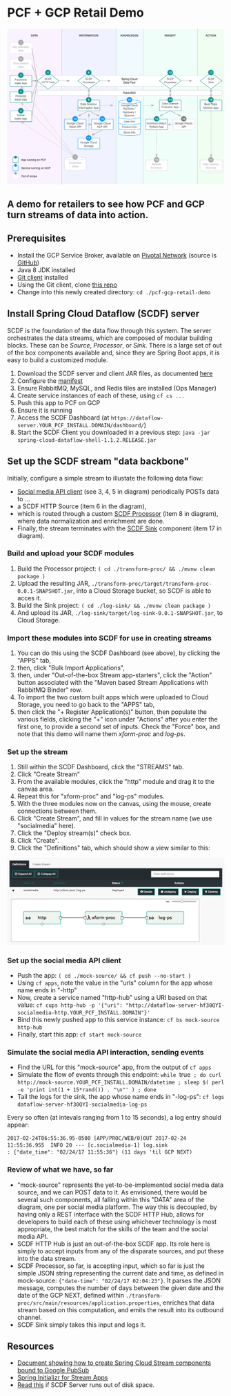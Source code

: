 # PCF + GCP Retail Demo

![Diagram showing major components and how data flows](./images/data_flow_diagram.png)

## A demo for retailers to see how PCF and GCP turn streams of data into action. 

## Prerequisites

* Install the GCP Service Broker, available on [Pivotal Network](https://network.pivotal.io/products/gcp-service-broker/)
  (source is [GitHub](https://github.com/GoogleCloudPlatform/gcp-service-broker))
* Java 8 JDK installed
* [Git client](https://git-scm.com/downloads) installed
* Using the Git client, clone [this repo](https://github.com/mgoddard-pivotal/pcf-gcp-retail-demo)
* Change into this newly created directory: `cd ./pcf-gcp-retail-demo`

## Install Spring Cloud Dataflow (SCDF) server

SCDF is the foundation of the data flow through this system.  The server orchestrates the data streams,
which are composed of modular building blocks.  These can be _Source_, _Processor_, or _Sink_.  There
is a large set of out of the box components available and, since they are Spring Boot apps, it is easy
to build a customized module.

1. Download the SCDF server and client JAR files, as documented [here](http://docs.spring.io/spring-cloud-dataflow-server-cloudfoundry/docs/current-SNAPSHOT/reference/html/_deploying_on_cloud_foundry.html#_download_the_spring_cloud_data_flow_server_and_shell_apps)
1. Configure the [manifest](./scdf/scdf_server_manifest.yml)
1. Ensure RabbitMQ, MySQL, and Redis tiles are installed (Ops Manager)
1. Create service instances of each of these, using `cf cs ...`
1. Push this app to PCF on GCP
1. Ensure it is running
1. Access the SCDF Dashboard (at `https://dataflow-server.YOUR_PCF_INSTALL.DOMAIN/dashboard/`)
1. Start the SCDF Client you downloaded in a previous step: `java -jar spring-cloud-dataflow-shell-1.1.2.RELEASE.jar`

## Set up the SCDF stream "data backbone"
Initially, configure a simple stream to illustate the following data flow:
* [Social media API client](./mock-source) (see 3, 4, 5 in diagram) periodically POSTs data to ...
* a SCDF HTTP Source (item 6 in the diagram),
* which is routed through a custom [SCDF Processor](./transform-proc) (item 8 in diagram),
  where data normalization and enrichment are done.
* Finally, the stream terminates with the [SCDF Sink](./log-sink) component (item 17 in diagram).

### Build and upload your SCDF modules
1. Build the Processor project: `( cd ./transform-proc/ && ./mvnw clean package )`
1. Upload the resulting JAR, `./transform-proc/target/transform-proc-0.0.1-SNAPSHOT.jar`, into a Cloud Storage bucket,
   so SCDF is able to acces it.
1. Build the Sink project: `( cd ./log-sink/ && ./mvnw clean package )`
1. And upload its JAR, `./log-sink/target/log-sink-0.0.1-SNAPSHOT.jar`, to Cloud Storage.

### Import these modules into SCDF for use in creating streams
1. You can do this using the SCDF Dashboard (see above), by clicking the "APPS" tab,
1. then, click "Bulk Import Applications",
1. then, under "Out-of-the-box Stream app-starters", click the "Action" button associated with the
   "Maven based Stream Applications with RabbitMQ Binder" row.
1. To import the two custom built apps which were uploaded to Cloud Storage, you need to
   go back to the "APPS" tab,
1. then click the "+ Register Application(s)" button, then populate the various fields, clicking the
   "+" icon under "Actions" after you enter the first one, to provide a second set of inputs.  Check
   the "Force" box, and note that this demo will name them _xform-proc_ and _log-ps_.

### Set up the stream
1. Still within the SCDF Dashboard, click the "STREAMS" tab.
1. Click "Create Stream"
1. From the available modules, click the "http" module and drag it to the canvas area.
1. Repeat this for "xform-proc" and "log-ps" modules.
1. With the three modules now on the canvas, using the mouse, create connections between them.
1. Click "Create Stream", and fill in values for the stream name (we use "socialmedia" here).
1. Click the "Deploy stream(s)" check box.
1. Click "Create".
1. Click the "Definitions" tab, which should show a view similar to this:

![SCDF Dashboard Streams View](./images/http-xform-log.png)

### Set up the social media API client
* Push the app: `( cd ./mock-source/ && cf push --no-start )`
* Using `cf apps`, note the value in the "urls" column for the app whose name ends in "-http"
* Now, create a service named "http-hub" using a URI based on that value: `cf cups http-hub -p '{"uri": "http://dataflow-server-hf30QYI-socialmedia-http.YOUR_PCF_INSTALL.DOMAIN"}'`
* Bind this newly pushed app to this service instance: `cf bs mock-source http-hub`
* Finally, start this app: `cf start mock-source`

### Simulate the social media API interaction, sending events
* Find the URL for this "mock-source" app, from the output of `cf apps`
* Simulate the flow of events through this endpoint: `while `true` ; do curl http://mock-source.YOUR_PCF_INSTALL.DOMAIN/datetime ; sleep $( perl -e 'print int(1 + 15*rand()) . "\n"' ) ; done`
* Tail the logs for the sink, the app whose name ends in "-log-ps": `cf logs dataflow-server-hf30QYI-socialmedia-log-ps`

Every so often (at intevals ranging from 1 to 15 seconds), a log entry should appear:
```
2017-02-24T06:55:36.95-0500 [APP/PROC/WEB/0]OUT 2017-02-24 11:55:36.955  INFO 20 --- [c.socialmedia-1] log.sink                                 : {"date_time": "02/24/17 11:55:36"} (11 days 'til GCP NEXT)
```

### Review of what we have, so far
* "mock-source" represents the yet-to-be-implemented social media data source,
  and we can POST data to it. As envisioned, there would be several such components,
  all falling within this "DATA" area of the diagram, one per social media platform.
  The way this is decoupled, by having only a REST interface with the SCDF HTTP Hub,
  allows for developers to build each of these using whichever technology is most
  appropriate, the best match for the skills of the team and the social media API.
* SCDF HTTP Hub is just an out-of-the-box SCDF app.  Its role here is simply to accept
  inputs from any of the disparate sources, and put these into the data stream.
* SCDF Processor, so far, is accepting input, which so far is just the simple JSON
  string representing the current date and time, as defined in mock-source:
  `{"date-time": "02/24/17 02:04:23"}`.  It parses the JSON message, computes the
  number of days between the given date and the date of the GCP NEXT, defined within
  `./transform-proc/src/main/resources/application.properties`, enriches that data
  stream based on this computation, and emits the result into its outbound channel.
* SCDF Sink simply takes this input and logs it.

## Resources
* [Document showing how to create Spring Cloud Stream components bound to Google PubSub](./docs/GooglePubSubBinderandSCDF.pdf)
* [Spring Initializr for Stream Apps](http://start-scs.cfapps.io/)
* [Read this](http://docs.spring.io/spring-cloud-dataflow-server-cloudfoundry/docs/1.1.1.RELEASE/reference/htmlsingle/#getting-started-maximum-disk-quota-configuration) if SCDF Server runs out of disk space.


